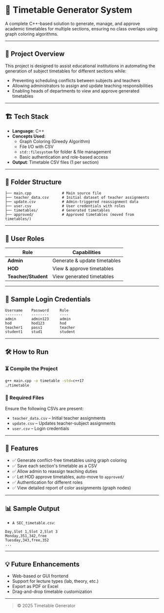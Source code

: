 # 📅 Timetable Generator System

A complete C++-based solution to generate, manage, and approve academic timetables for multiple sections, ensuring no class overlaps using graph coloring algorithms.

---

## 🧠 Project Overview

This project is designed to assist educational institutions in automating the generation of subject timetables for different sections while:
- Preventing scheduling conflicts between subjects and teachers
- Allowing administrators to assign and update teaching responsibilities
- Enabling heads of departments to view and approve generated timetables

---

## 🏗️ Tech Stack

- **Language**: C++
- **Concepts Used**:
  - Graph Coloring (Greedy Algorithm)
  - File I/O with CSV
  - `std::filesystem` for folder & file management
  - Basic authentication and role-based access
- **Output**: Timetable CSV files (1 per section)

---

## 📁 Folder Structure

```
├── main.cpp              # Main source file
├── teacher_data.csv      # Initial dataset of teacher assignments
├── update.csv            # Admin-triggered reassignment data
├── user.csv              # User credentials with roles
├── timetables/           # Generated timetables
├── approved/             # Approved timetables (moved from timetables/)
```

---

## 🔑 User Roles

| Role    | Capabilities |
|---------|--------------|
| **Admin** | Generate & update timetables |
| **HOD**   | View & approve timetables |
| **Teacher/Student** | View generated timetables |

---

## 🔐 Sample Login Credentials

```
Username    Password     Role
--------    --------     ----
admin       admin123     admin
hod         hod123       hod
teacher1    pass1        teacher
student1    stud1        student
```

---

## 🛠️ How to Run

### ⏳ Compile the Project
```bash
g++ main.cpp -o timetable -std=c++17
./timetable
```

### 🧾 Required Files

Ensure the following CSVs are present:
- `teacher_data.csv` – Initial teacher assignments
- `update.csv` – Updates teacher-subject assignments
- `user.csv` – Login credentials

---

## 📌 Features

- ✅ Generate conflict-free timetables using graph coloring
- ✅ Save each section's timetable as a CSV
- ✅ Allow admin to reassign teaching duties
- ✅ Let HOD approve timetables, auto-move to `approved/`
- ✅ Authentication for different roles
- ✅ View detailed report of color assignments (graph nodes)

---

## 📊 Sample Output

- `A SEC_timetable.csv`:
```
Day,Slot 1,Slot 2,Slot 3
Monday,351,342,free
Tuesday,343,free,352
...
```

---

## 💡 Future Enhancements

- Web-based or GUI frontend
- Support for lecture types (lab, theory, etc.)
- Export as PDF or Excel
- Drag-and-drop timetable customization

---

> © 2025 Timetable Generator
